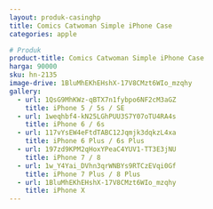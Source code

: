 ```yaml
---
layout: produk-casinghp
title: Comics Catwoman Simple iPhone Case
categories: apple

# Produk
product-title: Comics Catwoman Simple iPhone Case
harga: 90000
sku: hn-2135
image-drive: 1BluMhEKhEHshX-17V8CMzt6WIo_mzqhy
gallery:
  - url: 1QsG9MhKWz-qBTX7n1fybpo6NF2cM3aGZ
    title: iPhone 5 / 5s / SE
  - url: 1weqhbf4-kN25LGhPUU3S7Y07oTU4RA4s
    title: iPhone 6 / 6s
  - url: 117vYsEW4eFtdTABC12Jqmjk3dqkzL4xa
    title: iPhone 6 Plus / 6s Plus
  - url: 197zd9KPM2qHoxYPeaC4YUV1-TT3E3jNU
    title: iPhone 7 / 8
  - url: 1w_Y4Yai_DVhn3qrWNBYs9RTCzEVqi0Gf
    title: iPhone 7 Plus / 8 Plus
  - url: 1BluMhEKhEHshX-17V8CMzt6WIo_mzqhy
    title: iPhone X
---
```

